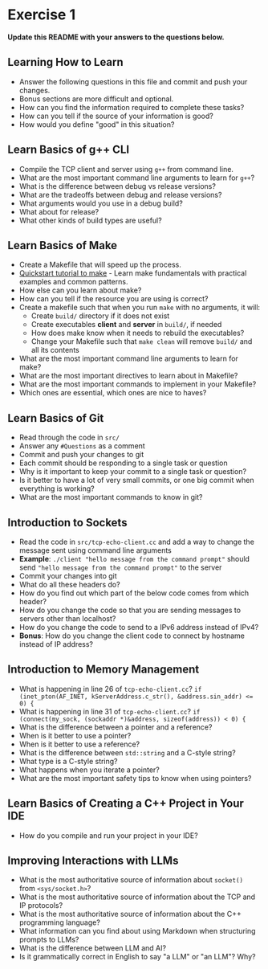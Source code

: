 # Exercise 1

**Update this README with your answers to the questions below.**

## Learning How to Learn

- Answer the following questions in this file and commit and push your changes.
- Bonus sections are more difficult and optional.
- How can you find the information required to complete these tasks?
- How can you tell if the source of your information is good?
- How would you define "good" in this situation?

## Learn Basics of g++ CLI

- Compile the TCP client and server using `g++` from command line.
- What are the most important command line arguments to learn for `g++`?
- What is the difference between debug vs release versions?
- What are the tradeoffs between debug and release versions?
- What arguments would you use in a debug build?
- What about for release?
- What other kinds of build types are useful?

## Learn Basics of Make

- Create a Makefile that will speed up the process.
- [Quickstart tutorial to make](https://makefiletutorial.com/) - Learn make 
  fundamentals with practical examples and common patterns.
- How else can you learn about make?
- How can you tell if the resource you are using is correct?
- Create a makefile such that when you run `make` with no arguments, it will:
  - Create `build/` directory if it does not exist
  - Create executables **client** and **server** in `build/`, if needed
  - How does make know when it needs to rebuild the executables?
  - Change your Makefile such that `make clean` will remove `build/` and all
    its contents
- What are the most important command line arguments to learn for make?
- What are the most important directives to learn about in Makefile?
- What are the most important commands to implement in your Makefile?
- Which ones are essential, which ones are nice to haves?

## Learn Basics of Git

- Read through the code in `src/`
- Answer any `#Questions` as a comment
- Commit and push your changes to git
- Each commit should be responding to a single task or question
- Why is it important to keep your commit to a single task or question?
- Is it better to have a lot of very small commits, or one big commit when 
  everything is working?
- What are the most important commands to know in git?

## Introduction to Sockets

- Read the code in `src/tcp-echo-client.cc` and add a way to change the 
  message sent using command line arguments
- **Example**: `./client "hello message from the command prompt"` should send
  `"hello message from the command prompt"` to the server
- Commit your changes into git
- What do all these headers do?
- How do you find out which part of the below code comes from which header?
- How do you change the code so that you are sending messages to servers
  other than localhost?
- How do you change the code to send to a IPv6 address instead of IPv4?
- **Bonus**: How do you change the client code to connect by hostname instead
  of IP address?
  
## Introduction to Memory Management

- What is happening in line 26 of `tcp-echo-client.cc`? 
  `if (inet_pton(AF_INET, kServerAddress.c_str(), &address.sin_addr) <= 0) {`
- What is happening in line 31 of `tcp-echo-client.cc`?
  `if (connect(my_sock, (sockaddr *)&address, sizeof(address)) < 0) {`
- What is the difference between a pointer and a reference?
- When is it better to use a pointer?
- When is it better to use a reference?
- What is the difference between `std::string` and a C-style string?
- What type is a C-style string?
- What happens when you iterate a pointer?
- What are the most important safety tips to know when using pointers?

## Learn Basics of Creating a C++ Project in Your IDE

- How do you compile and run your project in your IDE?

## Improving Interactions with LLMs

- What is the most authoritative source of information about `socket()`
  from `<sys/socket.h>`?
- What is the most authoritative source of information about the TCP and IP
  protocols?
- What is the most authoritative source of information about the C++
  programming language?
- What information can you find about using Markdown when structuring prompts 
  to LLMs?
- What is the difference between LLM and AI?
- Is it grammatically correct in English to say "a LLM" or "an LLM"? Why?